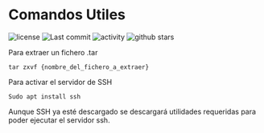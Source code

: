 # Comandos Utiles

![license](https://img.shields.io/github/license/miguepollo/Comandos-Utiles?style=for-the-badge)
![Last commit](https://img.shields.io/github/last-commit/miguepollo/Comandos-Utiles?style=for-the-badge)
![activity](https://img.shields.io/github/commit-activity/m/miguepollo/Comandos-Utiles?style=for-the-badge)
![github stars](https://img.shields.io/github/stars/miguepollo/Comandos-Utiles?style=for-the-badge)

Para extraer un fichero .tar

`tar zxvf {nombre_del_fichero_a_extraer}  `

Para activar el servidor de SSH

`Sudo apt install ssh` 

Aunque SSH ya esté descargado se descargará utilidades requeridas para poder ejecutar el servidor ssh.
